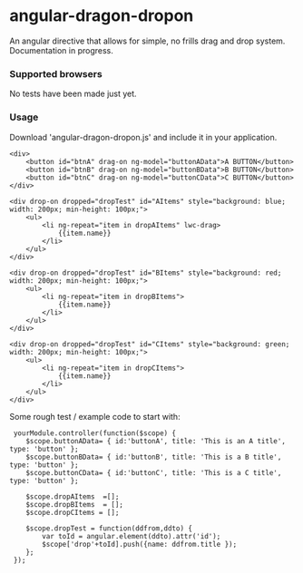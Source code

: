 angular-dragon-dropon
=====================
An angular directive that allows for simple, no frills drag and drop system.  Documentation in progress.

### Supported browsers

No tests have been made just yet.


### Usage

Download 'angular-dragon-dropon.js' and include it in your application. 

    <div>
        <button id="btnA" drag-on ng-model="buttonAData">A BUTTON</button>
        <button id="btnB" drag-on ng-model="buttonBData">B BUTTON</button>
        <button id="btnC" drag-on ng-model="buttonCData">C BUTTON</button>
    </div>

    <div drop-on dropped="dropTest" id="AItems" style="background: blue; width: 200px; min-height: 100px;">
        <ul>
            <li ng-repeat="item in dropAItems" lwc-drag>
                {{item.name}}
            </li>
        </ul>
    </div>

    <div drop-on dropped="dropTest" id="BItems" style="background: red; width: 200px; min-height: 100px;">
        <ul>
            <li ng-repeat="item in dropBItems">
                {{item.name}}
            </li>
        </ul>
    </div>

    <div drop-on dropped="dropTest" id="CItems" style="background: green; width: 200px; min-height: 100px;">
        <ul>
            <li ng-repeat="item in dropCItems">
                {{item.name}}
            </li>
        </ul>
    </div>

Some rough test / example code to start with:

     yourModule.controller(function($scope) {
        $scope.buttonAData= { id:'buttonA', title: 'This is an A title', type: 'button' };
        $scope.buttonBData= { id:'buttonB', title: 'This is a B title', type: 'button' };
        $scope.buttonCData= { id:'buttonC', title: 'This is a C title', type: 'button' };

        $scope.dropAItems  =[];
        $scope.dropBItems  = [];
        $scope.dropCItems = [];

        $scope.dropTest = function(ddfrom,ddto) {
            var toId = angular.element(ddto).attr('id');
            $scope['drop'+toId].push({name: ddfrom.title });
        };
     });

